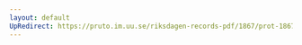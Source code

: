 ```yaml
---
layout: default
UpRedirect: https://pruto.im.uu.se/riksdagen-records-pdf/1867/prot-1867--fk--316/prot-1867--fk--316_033.pdf
---
```

